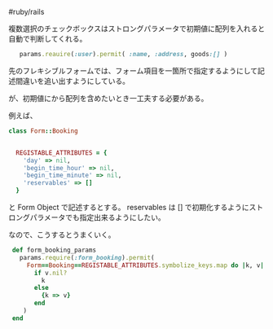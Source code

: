 #ruby/rails 


複数選択のチェックボックスはストロングパラメータで初期値に配列を入れると自動で判断してくれる。

```ruby
   params.reauire(:user).permit( :name, :address, goods:[] )
```

先のフレキシブルフォームでは、フォーム項目を一箇所で指定するようにして記述間違いを追い出すようにしている。

が、初期値にから配列を含めたいとき一工夫する必要がある。

例えば、

```ruby
class Form::Booking


  REGISTABLE_ATTRIBUTES = {
    'day' => nil,
    'begin_time_hour' => nil,
    'begin_time_minute' => nil,
    'reservables' => []
  }
```

と Form Object で記述するとする。
reservables は \[] で初期化するようにストロングパラメータでも指定出来るようにしたい。

なので、こうするとうまくいく。

```ruby
 def form_booking_params
   params.require(:form_booking).permit(
     Form==Booking==REGISTABLE_ATTRIBUTES.symbolize_keys.map do |k, v|
       if v.nil?
         k
       else
         {k => v}
       end
    )
 end
```
